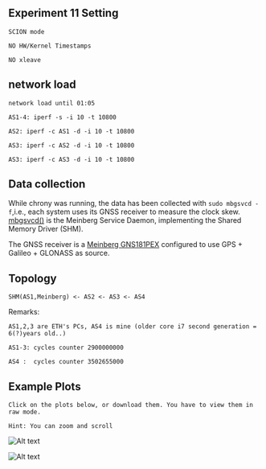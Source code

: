 ## Experiment 11 Setting
```SCION mode```

```NO HW/Kernel Timestamps```

```NO xleave```

## network load
```network load until 01:05```

```AS1-4: iperf -s -i 10 -t 10800```

```AS2: iperf -c AS1 -d -i 10 -t 10800```

```AS3: iperf -c AS2 -d -i 10 -t 10800```

```AS3: iperf -c AS3 -d -i 10 -t 10800```


## Data collection
While chrony was running, the data has been collected with
```sudo mbgsvcd -f```,i.e., each system uses its GNSS receiver to measure the clock skew. [mbgsvcd()](https://kb.meinbergglobal.com/kb/driver_software/command_line_tools_mbgtools#mbgsvcd) is the Meinberg Service Daemon, implementing the Shared Memory Driver (SHM).

The GNSS receiver is a [Meinberg GNS181PEX](https://www.meinbergglobal.com/english/products/pci-express-gps-glonass-galileo-beidou-clock.htm) configured to use GPS + Galileo + GLONASS as source.

## Topology

```SHM(AS1,Meinberg) <- AS2 <- AS3 <- AS4```

Remarks:

```AS1,2,3 are ETH's PCs, AS4 is mine (older core i7 second generation = 6(?)years old..)```

```AS1-3: cycles counter 2900000000```

```AS4 :  cycles counter 3502655000```


## Example Plots
```Click on the plots below, or download them. You have to view them in raw mode.```

```Hint: You can zoom and scroll```



![Alt text](Experiment11.svg?raw=true "Complete Experiment")

![Alt text](Experiment11SecondPartwoLoad.svg?raw=true "Experiment 2nd Part without Load")

